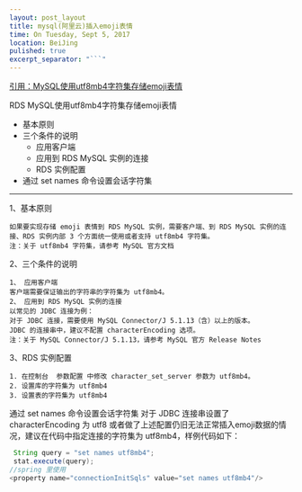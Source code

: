 ```yaml
---
layout: post_layout
title: mysql(阿里云)插入emoji表情
time: On Tuesday, Sept 5, 2017
location: BeiJing
pulished: true
excerpt_separator: "```"
---
```



<a href="https://help.aliyun.com/knowledge_detail/41702.html#RDS">引用：MySQL使用utf8mb4字符集存储emoji表情</a>

RDS MySQL使用utf8mb4字符集存储emoji表情

-  基本原则
-  三个条件的说明
    - 应用客户端
    - 应用到 RDS MySQL 实例的连接
    - RDS 实例配置
-  通过 set names 命令设置会话字符集

___
1、基本原则

    如果要实现存储 emoji 表情到 RDS MySQL 实例，需要客户端、到 RDS MySQL 实例的连接、RDS 实例内部 3 个方面统一使用或者支持 utf8mb4 字符集。
    注：关于 utf8mb4 字符集，请参考 MySQL 官方文档

2、三个条件的说明

    1、 应用客户端
    客户端需要保证输出的字符串的字符集为 utf8mb4。
    2、 应用到 RDS MySQL 实例的连接
    以常见的 JDBC 连接为例：
    对于 JDBC 连接，需要使用 MySQL Connector/J 5.1.13（含）以上的版本。
    JDBC 的连接串中，建议不配置 characterEncoding 选项。
    注：关于 MySQL Connector/J 5.1.13，请参考 MySQL 官方 Release Notes

3、RDS 实例配置

    1. 在控制台  参数配置 中修改 character_set_server 参数为 utf8mb4。
    2. 设置库的字符集为 utf8mb4
    3. 设置表的字符集为 utf8mb4

通过 set names 命令设置会话字符集
对于 JDBC 连接串设置了 characterEncoding 为 utf8 或者做了上述配置仍旧无法正常插入emoji数据的情况，建议在代码中指定连接的字符集为 utf8mb4，样例代码如下：
```java
 String query = "set names utf8mb4";
 stat.execute(query);
//spring 里使用
<property name="connectionInitSqls" value="set names utf8mb4"/>
```